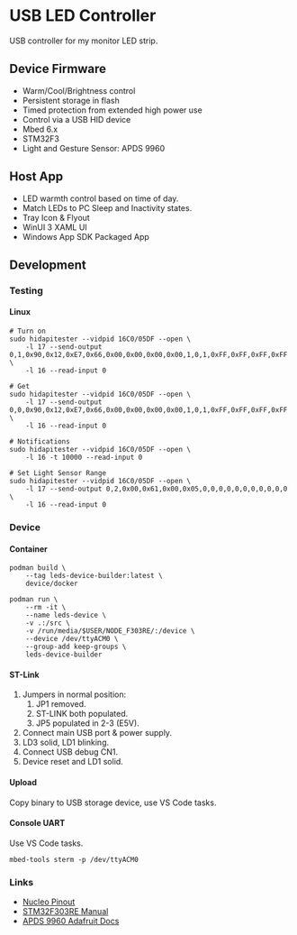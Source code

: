 # USB LED Controller

USB controller for my monitor LED strip.

## Device Firmware

* Warm/Cool/Brightness control
* Persistent storage in flash
* Timed protection from extended high power use
* Control via a USB HID device
* Mbed 6.x
* STM32F3
* Light and Gesture Sensor: APDS 9960

## Host App

* LED warmth control based on time of day.
* Match LEDs to PC Sleep and Inactivity states.
* Tray Icon & Flyout
* WinUI 3 XAML UI
* Windows App SDK Packaged App

## Development

### Testing

#### Linux

    # Turn on
    sudo hidapitester --vidpid 16C0/05DF --open \
        -l 17 --send-output 0,1,0x90,0x12,0xE7,0x66,0x00,0x00,0x00,0x00,1,0,1,0xFF,0xFF,0xFF,0xFF \
        -l 16 --read-input 0

    # Get
    sudo hidapitester --vidpid 16C0/05DF --open \
        -l 17 --send-output 0,0,0x90,0x12,0xE7,0x66,0x00,0x00,0x00,0x00,1,0,1,0xFF,0xFF,0xFF,0xFF \
        -l 16 --read-input 0

    # Notifications
    sudo hidapitester --vidpid 16C0/05DF --open \
        -l 16 -t 10000 --read-input 0

    # Set Light Sensor Range
    sudo hidapitester --vidpid 16C0/05DF --open \
        -l 17 --send-output 0,2,0x00,0x61,0x00,0x05,0,0,0,0,0,0,0,0,0,0,0 \
        -l 16 --read-input 0

### Device

#### Container

    podman build \
        --tag leds-device-builder:latest \
        device/docker

    podman run \
        --rm -it \
        --name leds-device \
        -v .:/src \
        -v /run/media/$USER/NODE_F303RE/:/device \
        --device /dev/ttyACM0 \
        --group-add keep-groups \
        leds-device-builder

#### ST-Link

1. Jumpers in normal position:
    1. JP1 removed.
    1. ST-LINK both populated.
    1. JP5 populated in 2-3 (E5V).
1. Connect main USB port & power supply.
1. LD3 solid, LD1 blinking.
1. Connect USB debug CN1.
1. Device reset and LD1 solid.

#### Upload

Copy binary to USB storage device, use VS Code tasks.

#### Console UART

Use VS Code tasks.

    mbed-tools sterm -p /dev/ttyACM0

### Links

* [Nucleo Pinout](https://os.mbed.com/platforms/ST-Nucleo-F303RE/)
* [STM32F303RE Manual](https://www.st.com/resource/en/datasheet/stm32f303re.pdf)
* [APDS 9960 Adafruit Docs](https://learn.adafruit.com/adafruit-apds9960-breakout/circuitpython)
